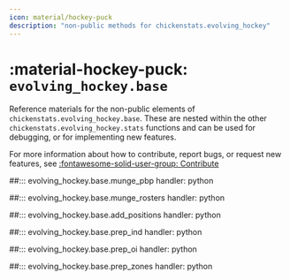 ```yaml
---
icon: material/hockey-puck
description: "non-public methods for chickenstats.evolving_hockey"
---
```


# :material-hockey-puck: **`evolving_hockey.base`**

Reference materials for the non-public elements of `chickenstats.evolving_hockey.base`. These are nested within
the other `chickenstats.evolving_hockey.stats` functions and can be used for debugging, or for implementing new features.

For more information about how to contribute, report bugs, or request new features, see
[:fontawesome-solid-user-group: Contribute](../contribute.md)

##::: evolving_hockey.base.munge_pbp
    handler: python

##::: evolving_hockey.base.munge_rosters
    handler: python

##::: evolving_hockey.base.add_positions
    handler: python

##::: evolving_hockey.base.prep_ind
    handler: python

##::: evolving_hockey.base.prep_oi
    handler: python

##::: evolving_hockey.base.prep_zones
    handler: python